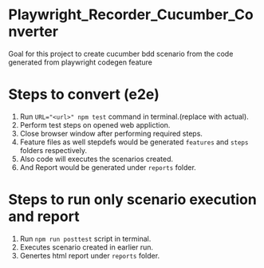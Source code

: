 # Playwright_Recorder_Cucumber_Converter

Goal for this project to create cucumber bdd scenario from the code generated from playwright codegen feature

# Steps to convert (e2e)
1. Run `URL="<url>" npm test` command in terminal.(replace <url> with actual).
2. Perform test steps on opened web appliction.
3. Close browser window after performing required steps.
4. Feature files as well stepdefs would be generated `features` and `steps` folders respectively.
6. Also code will executes the scenarios created.
7. And Report would be generated under `reports` folder.

# Steps to run only scenario execution and report
1. Run `npm run posttest` script in terminal.
2. Executes scenario created in earlier run. 
3. Genertes html report under `reports` folder.   
